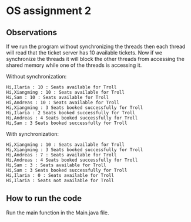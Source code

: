 # OS assignment 2
## Observations
If we run the program without synchronizing the threads then each thread will read that the ticket server has 10 
available tickets. Now if we synchronize the threads it will block the other threads from accessing the shared memory
while one of the threads is accessing it.

Without synchronization:
```
Hi,Ilaria : 10 : Seats available for Troll
Hi,Xiangming : 10 : Seats available for Troll
Hi,Sam : 10 : Seats available for Troll
Hi,Andreas : 10 : Seats available for Troll
Hi,Xiangming : 3 Seats booked successfully for Troll
Hi,Ilaria : 2 Seats booked successfully for Troll
Hi,Andreas : 4 Seats booked successfully for Troll
Hi,Sam : 3 Seats booked successfully for Troll
```

With synchronization:
```
Hi,Xiangming : 10 : Seats available for Troll
Hi,Xiangming : 3 Seats booked successfully for Troll
Hi,Andreas : 7 : Seats available for Troll
Hi,Andreas : 4 Seats booked successfully for Troll
Hi,Sam : 3 : Seats available for Troll
Hi,Sam : 3 Seats booked successfully for Troll
Hi,Ilaria : 0 : Seats available for Troll
Hi,Ilaria : Seats not available for Troll
```

## How to run the code
Run the main function in the Main.java file.
